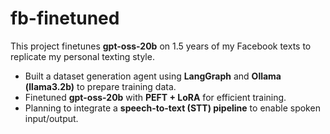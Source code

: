 # fb-finetuned

This project finetunes **gpt-oss-20b** on 1.5 years of my Facebook texts to replicate my personal texting style.

- Built a dataset generation agent using **LangGraph** and **Ollama (llama3.2b)** to prepare training data.  
- Finetuned **gpt-oss-20b** with **PEFT + LoRA** for efficient training.  
- Planning to integrate a **speech-to-text (STT) pipeline** to enable spoken input/output.